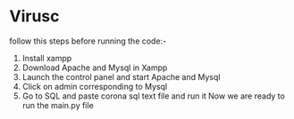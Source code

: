 # Virusc
follow this steps before running the code:-
  1) Install xampp 
  2) Download Apache and Mysql in Xampp
  3) Launch the control panel and start Apache and Mysql 
  4) Click on admin corresponding to Mysql 
  5) Go to SQL and paste corona sql text file and run it
Now we are ready to run the main.py file
